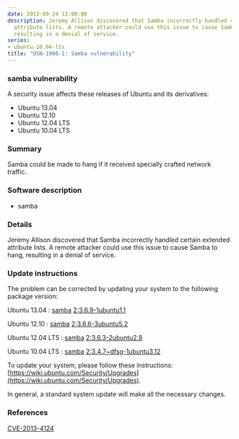 ```yaml
---
date: 2013-09-24 12:00:00
description: Jeremy Allison discovered that Samba incorrectly handled certain extended
  attribute lists. A remote attacker could use this issue to cause Samba to hang,
  resulting in a denial of service.
series:
- ubuntu-10.04-lts
title: "USN-1966-1: Samba vulnerability"
---
```


### samba vulnerability

A security issue affects these releases of Ubuntu and its derivatives:

* Ubuntu 13.04
* Ubuntu 12.10
* Ubuntu 12.04 LTS
* Ubuntu 10.04 LTS

### Summary

Samba could be made to hang if it received specially crafted network traffic.

### Software description

* samba 

### Details

Jeremy Allison discovered that Samba incorrectly handled certain extended attribute lists. A remote attacker could use this issue to cause Samba to hang, resulting in a denial of service. 

### Update instructions

The problem can be corrected by updating your system to the following package version:

Ubuntu 13.04
 : [samba](https://launchpad.net/ubuntu/+source/samba) <span> [2:3.6.9-1ubuntu1.1](https://launchpad.net/ubuntu/+source/samba/2:3.6.9-1ubuntu1.1) </span> 

Ubuntu 12.10
 : [samba](https://launchpad.net/ubuntu/+source/samba) <span> [2:3.6.6-3ubuntu5.2](https://launchpad.net/ubuntu/+source/samba/2:3.6.6-3ubuntu5.2) </span> 

Ubuntu 12.04 LTS
 : [samba](https://launchpad.net/ubuntu/+source/samba) <span> [2:3.6.3-2ubuntu2.8](https://launchpad.net/ubuntu/+source/samba/2:3.6.3-2ubuntu2.8) </span> 

Ubuntu 10.04 LTS
 : [samba](https://launchpad.net/ubuntu/+source/samba) <span> [2:3.4.7~dfsg-1ubuntu3.12](https://launchpad.net/ubuntu/+source/samba/2:3.4.7~dfsg-1ubuntu3.12) </span> 

To update your system, please follow these instructions: [https://wiki.ubuntu.com/Security/Upgrades](https://wiki.ubuntu.com/Security/Upgrades).

In general, a standard system update will make all the necessary changes. 

### References

 [CVE-2013-4124](http://people.ubuntu.com/~ubuntu-security/cve/CVE-2013-4124)
